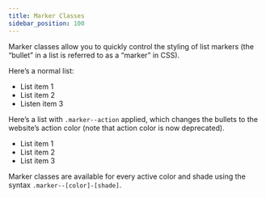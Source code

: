 ```yaml
---
title: Marker Classes
sidebar_position: 100
---
```


Marker classes allow you to quickly control the styling of list markers (the “bullet” in a list is referred to as a “marker” in CSS).

Here’s a normal list:

- List item 1
- List item 2
- Listen item 3

Here’s a list with `.marker--action` applied, which changes the bullets to the website’s action color (note that action color is now deprecated).

- List item 1
- List item 2
- List item 3

Marker classes are available for every active color and shade using the syntax `.marker--[color]-[shade]`.
